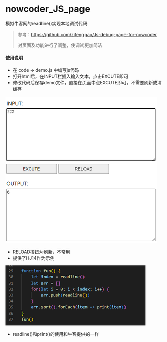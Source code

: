 # nowcoder_JS_page
模拟牛客网的readline()实现本地调试代码
> 参考：https://github.com/zifenggao/Js-debug-page-for-nowcoder
>
> 对页面及功能进行了调整，使调试更加简洁

#### 使用说明
* 在 code -> demo.js 中编写js代码
* 打开html后，在INPUT栏插入输入文本，点击EXCUTE即可
* 修改代码后保存demo文件，直接在页面中点EXCUTE即可，不需要刷新或清缓存

<img src="./readme_pic/image-20220621233831734.png"/>

* RELOAD按钮为刷新，不常用
* 提供了HJ14作为示例

<img src="./readme_pic/2.png"/>

* readline()和print()的使用和牛客提供的一样
